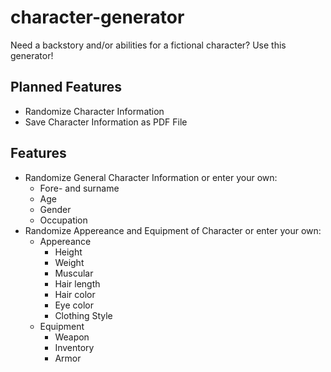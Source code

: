 # character-generator
Need a backstory and/or abilities for a fictional character? Use this generator!

## Planned Features
* Randomize Character Information
* Save Character Information as PDF File

## Features
* Randomize General Character Information or enter your own:
    * Fore- and surname
    * Age
    * Gender
    * Occupation
* Randomize Appereance and Equipment of Character or enter your own:
    * Appereance
        * Height
        * Weight
        * Muscular
        * Hair length
        * Hair color
        * Eye color
        * Clothing Style
    * Equipment
        * Weapon
        * Inventory
        * Armor